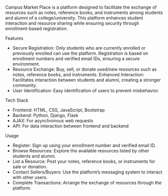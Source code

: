 Campus Market Place is a platform designed to facilitate the exchange of resources such as notes, reference books, and instruments among students and alumni of a college/university. This platform enhances student interaction and resource sharing while ensuring security through enrollment-based registration.

Features
 - Secure Registration: Only students who are currently enrolled or previously enrolled can use the platform. Registration is based on enrollment numbers and verified email IDs, ensuring a secure environment.
 - Resource Exchange: Buy, sell, or donate used/new resources such as notes, reference books, and instruments.
Enhanced Interaction: Facilitates interaction between students and alumni, creating a stronger community.
 - User Identification: Easy identification of users to prevent misbehavior.

Tech Stack
 - Frontend: HTML, CSS, JavaScript, Bootstrap
 - Backend: Python, Django, Flask
 - AJAX: For asynchronous web requests
 - API: For data interaction between frontend and backend

Usage
 - Register: Sign up using your enrollment number and verified email ID.
 - Browse Resources: Explore the available resources listed by other students and alumni.
 - List a Resource: Post your notes, reference books, or instruments for sale or donation.
 - Contact Sellers/Buyers: Use the platform’s messaging system to interact with other users.
 - Complete Transactions: Arrange the exchange of resources through the platform.

